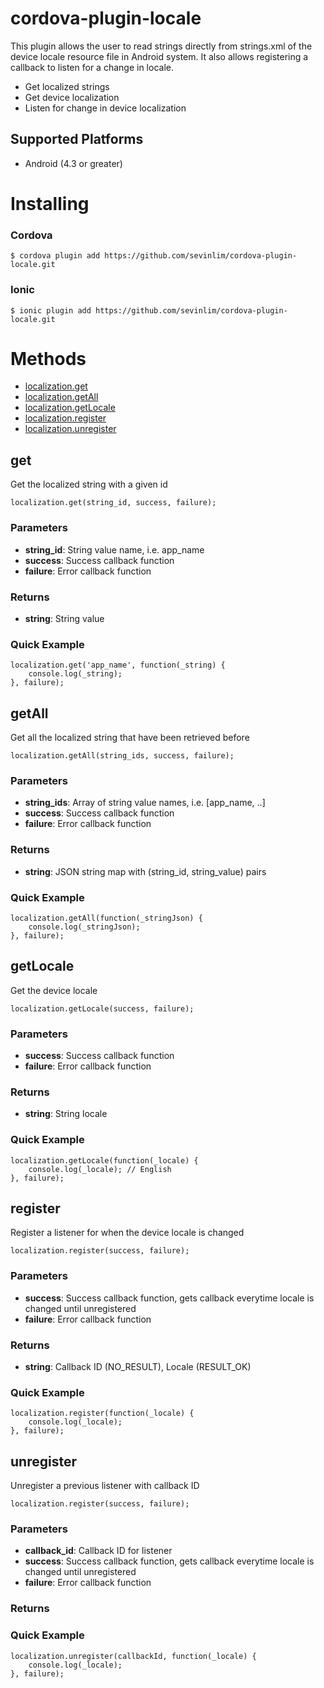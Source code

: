 # cordova-plugin-locale

This plugin allows the user to read strings directly from strings.xml of the device locale resource file in Android system. 
It also allows registering a callback to listen for a change in locale.

 * Get localized strings
 * Get device localization
 * Listen for change in device localization

## Supported Platforms

* Android (4.3 or greater)

# Installing

### Cordova

    $ cordova plugin add https://github.com/sevinlim/cordova-plugin-locale.git

### Ionic

    $ ionic plugin add https://github.com/sevinlim/cordova-plugin-locale.git

# Methods

- [localization.get](#get)
- [localization.getAll](#getAll)
- [localization.getLocale](#getLocale)
- [localization.register](#register)
- [localization.unregister](#unregister)

## get

Get the localized string with a given id

    localization.get(string_id, success, failure);

### Parameters

- __string_id__: String value name, i.e. app_name
- __success__: Success callback function
- __failure__: Error callback function

### Returns

- __string__: String value

### Quick Example

    localization.get('app_name', function(_string) {
        console.log(_string);
    }, failure);

## getAll

Get all the localized string that have been retrieved before

    localization.getAll(string_ids, success, failure);

### Parameters

- __string_ids__: Array of string value names, i.e. [app_name, ..]
- __success__: Success callback function
- __failure__: Error callback function

### Returns

- __string__: JSON string map with (string_id, string_value) pairs

### Quick Example

    localization.getAll(function(_stringJson) {
        console.log(_stringJson);
    }, failure);

## getLocale

Get the device locale

    localization.getLocale(success, failure);

### Parameters

- __success__: Success callback function
- __failure__: Error callback function

### Returns

- __string__: String locale

### Quick Example

    localization.getLocale(function(_locale) {
        console.log(_locale); // English
    }, failure);


## register

Register a listener for when the device locale is changed

    localization.register(success, failure);

### Parameters

- __success__: Success callback function, gets callback everytime locale is changed until unregistered
- __failure__: Error callback function

### Returns

- __string__: Callback ID (NO_RESULT), Locale (RESULT_OK)

### Quick Example

    localization.register(function(_locale) {
        console.log(_locale);
    }, failure);


## unregister

Unregister a previous listener with callback ID

    localization.register(success, failure);

### Parameters

- __callback_id__: Callback ID for listener
- __success__: Success callback function, gets callback everytime locale is changed until unregistered
- __failure__: Error callback function

### Returns

### Quick Example

    localization.unregister(callbackId, function(_locale) {
        console.log(_locale);
    }, failure);